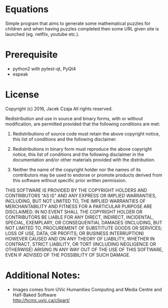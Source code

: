 # Equations 
Simple program that aims to generate some mathematical puzzles for children and when having puzzles completed then some URL given site is launched (eg. netflix, youtube etc.). 

# Prerequisite
- python2 with pytest-qt, PyQt4
- espeak

# License
Copyright (c) 2016, Jacek Czaja
All rights reserved.

Redistribution and use in source and binary forms, with or without modification, are permitted provided that the following conditions are met:

1. Redistributions of source code must retain the above copyright notice, this list of conditions and the following disclaimer.

2. Redistributions in binary form must reproduce the above copyright notice, this list of conditions and the following disclaimer in the documentation and/or other materials provided with the distribution.

3. Neither the name of the copyright holder nor the names of its contributors may be used to endorse or promote products derived from this software without specific prior written permission.

THIS SOFTWARE IS PROVIDED BY THE COPYRIGHT HOLDERS AND CONTRIBUTORS "AS IS" AND ANY EXPRESS OR IMPLIED WARRANTIES, INCLUDING, BUT NOT LIMITED TO, THE IMPLIED WARRANTIES OF MERCHANTABILITY AND FITNESS FOR A PARTICULAR PURPOSE ARE DISCLAIMED. IN NO EVENT SHALL THE COPYRIGHT HOLDER OR CONTRIBUTORS BE LIABLE FOR ANY DIRECT, INDIRECT, INCIDENTAL, SPECIAL, EXEMPLARY, OR CONSEQUENTIAL DAMAGES (INCLUDING, BUT NOT LIMITED TO, PROCUREMENT OF SUBSTITUTE GOODS OR SERVICES; LOSS OF USE, DATA, OR PROFITS; OR BUSINESS INTERRUPTION) HOWEVER CAUSED AND ON ANY THEORY OF LIABILITY, WHETHER IN CONTRACT, STRICT LIABILITY, OR TORT (INCLUDING NEGLIGENCE OR OTHERWISE) ARISING IN ANY WAY OUT OF THE USE OF THIS SOFTWARE, EVEN IF ADVISED OF THE POSSIBILITY OF SUCH DAMAGE.

# Additional Notes:
- Images comes from  UVic Humanities Computing and Media Centre and Half-Baked Software  
http://hcmc.uvic.ca/clipart/

